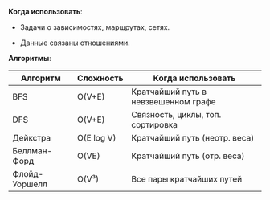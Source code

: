 **Когда использовать**:

- Задачи о зависимостях, маршрутах, сетях.

- Данные связаны отношениями.

**Алгоритмы**:

|Алгоритм|Сложность|Когда использовать|
|---|---|---|
|BFS|O(V+E)|Кратчайший путь в невзвешенном графе|
|DFS|O(V+E)|Связность, циклы, топ. сортировка|
|Дейкстра|O(E log V)|Кратчайший путь (неотр. веса)|
|Беллман-Форд|O(VE)|Кратчайший путь (отр. веса)|
|Флойд-Уоршелл|O(V³)|Все пары кратчайших путей|